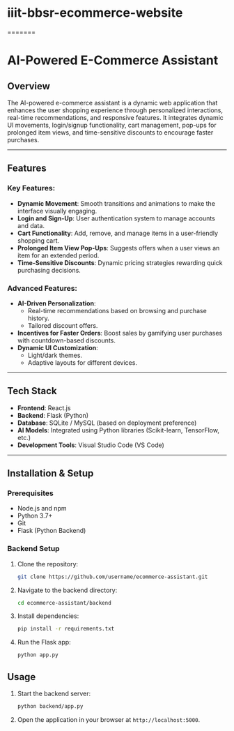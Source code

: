 # iiit-bbsr-ecommerce-website
=======
# AI-Powered E-Commerce Assistant

## Overview
The AI-powered e-commerce assistant is a dynamic web application that enhances the user shopping experience through personalized interactions, real-time recommendations, and responsive features. It integrates dynamic UI movements, login/signup functionality, cart management, pop-ups for prolonged item views, and time-sensitive discounts to encourage faster purchases.

---

## Features

### Key Features:
- **Dynamic Movement**: Smooth transitions and animations to make the interface visually engaging.
- **Login and Sign-Up**: User authentication system to manage accounts and data.
- **Cart Functionality**: Add, remove, and manage items in a user-friendly shopping cart.
- **Prolonged Item View Pop-Ups**: Suggests offers when a user views an item for an extended period.
- **Time-Sensitive Discounts**: Dynamic pricing strategies rewarding quick purchasing decisions.

### Advanced Features:
- **AI-Driven Personalization**: 
  - Real-time recommendations based on browsing and purchase history.
  - Tailored discount offers.
- **Incentives for Faster Orders**: Boost sales by gamifying user purchases with countdown-based discounts.
- **Dynamic UI Customization**: 
  - Light/dark themes.
  - Adaptive layouts for different devices.

---

## Tech Stack

- **Frontend**: React.js
- **Backend**: Flask (Python)
- **Database**: SQLite / MySQL (based on deployment preference)
- **AI Models**: Integrated using Python libraries (Scikit-learn, TensorFlow, etc.)
- **Development Tools**: Visual Studio Code (VS Code)

---

## Installation & Setup

### Prerequisites

- Node.js and npm
- Python 3.7+
- Git
- Flask (Python Backend)

### Backend Setup

1. Clone the repository:
   ```bash
   git clone https://github.com/username/ecommerce-assistant.git
   ```
2. Navigate to the backend directory:
   ```bash
   cd ecommerce-assistant/backend
   ```
3. Install dependencies:
   ```bash
   pip install -r requirements.txt
   ```
4. Run the Flask app:
   ```bash
   python app.py
   ```


## Usage

1. Start the backend server:
   ```bash
   python backend/app.py
   ```
2. Open the application in your browser at `http://localhost:5000`.

